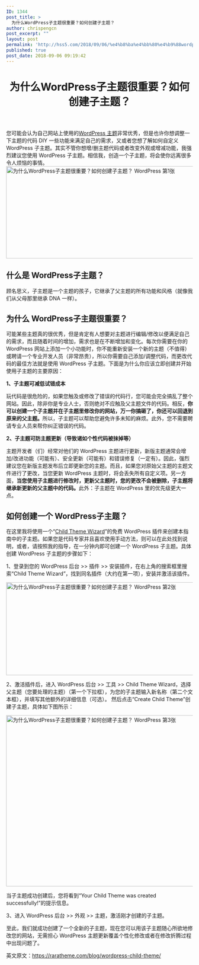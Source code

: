```yaml
---
ID: 1344
post_title: >
  为什么WordPress子主题很重要？如何创建子主题？
author: chrispengcn
post_excerpt: ""
layout: post
permalink: 'http://hss5.com/2018/09/06/%e4%b8%ba%e4%bb%80%e4%b9%88wordpress%e5%ad%90%e4%b8%bb%e9%a2%98%e5%be%88%e9%87%8d%e8%a6%81%ef%bc%9f%e5%a6%82%e4%bd%95%e5%88%9b%e5%bb%ba%e5%ad%90%e4%b8%bb%e9%a2%98%ef%bc%9f/'
published: true
post_date: 2018-09-06 09:19:42
---
```

<header class="entry-header">
<h1 class="entry-title">为什么WordPress子主题很重要？如何创建子主题？</h1>
</header>
<div class="entry-content">
<div class="single-content">
<div class="article-zabc"></div>
您可能会认为自己网站上使用的<a href="https://boke112.com/5000.html" target="_blank" rel="noopener">WordPress 主题</a>非常优秀，但是也许你想调整一下主题的代码 DIY 一些功能来满足自己的需求，又或者您想了解如何自定义 WordPress 子主题。其实不管你想增/删主题代码或者改变外观或增减功能，我强烈建议您使用 WordPress 子主题。相信我，创造一个子主题，将会使你远离很多令人烦恼的事情。

<img class="aligncenter size-medium" title="为什么WordPress子主题很重要？如何创建子主题？ WordPress 第1张-boke112导航" src="https://boke.yigujin.cn/img/2018/180626_childtheme.jpg" alt="为什么WordPress子主题很重要？如何创建子主题？ WordPress 第1张" width="600" height="249" />
<h2><strong>什么是 WordPress</strong><strong>子主题？</strong></h2>
顾名思义，子主题是一个主题的孩子，它继承了父主题的所有功能和风格（就像我们从父母那里继承 DNA 一样）。
<h2><strong>为什么 WordPress</strong><strong>子主题很重要？</strong></h2>
可能某些主题真的很优秀，但是肯定有人想要对主题进行编辑/修改以便满足自己的需求，而且随着时间的增加，需求也是在不断增加和变化。每次你需要在你的 WordPress 网站上添加一个小功能时，你不能重新安装一个新的主题（不值得）或聘请一个专业开发人员（非常昂贵），所以你需要自己添加/调整代码，而更改代码的最佳方法就是使用 WordPress 子主题。下面是为什么你应该立即创建并开始使用子主题的主要原因：

<strong>1</strong><strong>、子主题可减低试错成本</strong>

玩代码是很危险的，如果您触及或修改了错误的代码行，您可能会完全搞乱了整个网站。因此，除非你是专业人士，否则绝对不应触及父主题文件的代码。相反，<strong>你可以创建一个子主题并在子主题里修改你的网站，万一你搞砸了，你还可以回退到原来的父主题。</strong>所以，子主题可以帮助您避免许多未知的麻烦。此外，您不需要聘请专业人员来帮你纠正错误的代码。

<strong>2</strong><strong>、子主题可防主题更新（导致诸如个性代码被抹掉等）</strong>

主题开发者（们）经常对他们的 WordPress 主题进行更新，新版主题通常会增加/改进功能（可能有）、安全更新（可能有）和错误修复（一定有）。因此，强烈建议您在新版主题发布后立即更新您的主题。而且，如果您对原始父主题的主题文件进行了更改，当您更新 WordPress 主题时，将会丢失所有自定义项。另一方面，<strong>当您使用子主题进行修改时，更新父主题时，您的更改不会被删除，子主题将继承新更新的父主题中的代码。</strong>此外：子主题在 WordPress 里的优先级更大一点。
<h2><strong>如何创建一个 WordPress</strong><strong>子主题？</strong></h2>
在这里我将使用一个“<a href="https://wordpress.org/plugins/child-theme-wizard/" target="_blank" rel="external nofollow noopener">Child Theme Wizard</a>”的免费 WordPress 插件来创建本指南中的子主题。如果您是代码专家并且喜欢使用手动方法，则可以在此处找到说明，或者，请按照我的指导，在一分钟内即可创建一个 WordPress 子主题。具体创建 WordPress 子主题的步骤如下：

1、登录到您的 WordPress 后台 &gt;&gt; 插件 &gt;&gt; 安装插件，在右上角的搜索框里搜索“Child Theme Wizard”，找到同名插件（大约在第一项），安装并激活该插件。

<img class="aligncenter size-medium" title="为什么WordPress子主题很重要？如何创建子主题？ WordPress 第2张-boke112导航" src="https://boke.yigujin.cn/img/2018/180626_childtheme1.jpg" alt="为什么WordPress子主题很重要？如何创建子主题？ WordPress 第2张" width="640" height="251" />

2、激活插件后，进入 WordPress 后台 &gt;&gt; 工具 &gt;&gt; Child Theme Wizard，选择父主题（您要处理的主题）（第一个下拉框），为您的子主题输入新名称（第二个文本框），并填写其他额外的详细信息（可选）。 然后点击“Create Child Theme”创建子主题，具体如下图所示：

<img class="aligncenter size-medium" title="为什么WordPress子主题很重要？如何创建子主题？ WordPress 第3张-boke112导航" src="https://boke.yigujin.cn/img/2018/180626_childtheme2.jpg" alt="为什么WordPress子主题很重要？如何创建子主题？ WordPress 第3张" width="592" height="462" />

当子主题成功创建后，您将看到“Your Child Theme was created successfully!”的提示信息。

3、进入 WordPress 后台 &gt;&gt; 外观 &gt;&gt; 主题，激活刚才创建的子主题。

至此，我们就成功创建了一个全新的子主题，现在您可以用该子主题随心所欲地修改您的网站，无需担心 WordPress 主题更新覆盖个性化修改或者在修改折腾过程中出现问题了。

英文原文：https://raratheme.com/blog/wordpress-child-theme/

</div>
</div>